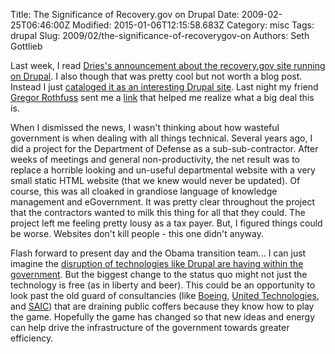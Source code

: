 Title: The Significance of Recovery.gov on Drupal
Date: 2009-02-25T06:46:00Z
Modified: 2015-01-06T12:15:58.683Z
Category: misc
Tags: drupal
Slug: 2009/02/the-significance-of-recoverygov-on
Authors: Seth Gottlieb

Last week, I read [Dries's announcement about the recovery.gov site running on Drupal](http://buytaert.net/obama-using-drupal).  I also though that was pretty cool but not worth a blog post.  Instead I just [cataloged it as an interesting Drupal site](http://delicious.com/sggottlieb/drupalgallery).   Last night my friend [Gregor Rothfuss](http://greg.abstrakt.ch/) sent me a [link](http://geekfun.com/2009/02/20/why-recoverygov-may-be-just-the-beginning-for-open-source-in-federal-it/) that helped me realize what a big deal this is.  
  
When I dismissed the news, I wasn't thinking about how wasteful government is when dealing with all things technical.  Several years ago, I did a project for the Department of Defense as a sub-sub-contractor.  After weeks of meetings and general non-productivity, the net result was to replace a horrible looking and un-useful departmental website with a very small static HTML website (that we knew would never be updated).  Of course, this was all cloaked in grandiose language of knowledge management and eGovernment.  It was pretty clear throughout the project that the contractors wanted to milk this thing for all that they could.  The project left me feeling pretty lousy as a tax payer.  But, I figured things could be worse.  Websites don't kill people - this one didn't anyway.  
  
Flash forward to present day and the Obama transition team...  I can just imagine the [disruption of technologies like Drupal are having within the government](http://www.reddit.com/r/programming/comments/7ydzp/the_white_house_used_the_opensource_drupal/c07r6le).  But the biggest change to the status quo might not just the technology is free (as in liberty and beer).  This could be an opportunity to look past the old guard of consultancies (like [Boeing](http://www.boeing.com/), [United Technologies](http://www.utc.com/), and [SAIC](http://www.saic.com/)) that are draining public coffers because they know how to play the game.  Hopefully the game has changed so that new ideas and energy can help drive the infrastructure of the government towards greater efficiency.

